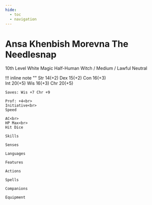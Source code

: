 ```yaml
---
hide:
  - toc
  - navigation
---
```


# Ansa Khenbish Morevna The Needlesnap
10th Level White Magic Half-Human Witch / Medium / Lawful Neutral

!!! inline note ""
    Str 14(+2) Dex 15(+2) Con 16(+3)<br>
    Int 20(+5) Wis 16(+3) Chr 20(+5)

    Saves: Wis +7 Chr +9

    Prof: +4<br>
    Initiative<br>
    Speed

    AC<br>
    HP Max<br>
    Hit Dice

    Skills

    Senses

    Languages

    Features

    Actions

    Spells

    Companions

    Equipment
